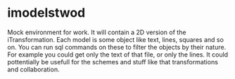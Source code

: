# imodelstwod
Mock environment for work. It will contain a 2D version of the iTransformation. Each model is some object like text, lines, squares and so on. You can run sql commands on these to filter the objects by their nature. For example you could get only the text of that file, or only the lines. It could pottentially be usefull for the schemes and stuff like that transformations and collaboration.
